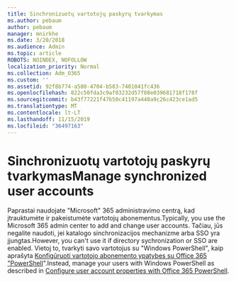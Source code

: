 ```yaml
---
title: Sinchronizuotų vartotojų paskyrų tvarkymas
ms.author: pebaum
author: pebaum
manager: mnirkhe
ms.date: 3/20/2018
ms.audience: Admin
ms.topic: article
ROBOTS: NOINDEX, NOFOLLOW
localization_priority: Normal
ms.collection: Adm_O365
ms.custom: ''
ms.assetid: 92f8b774-a580-4704-b583-7401041fc436
ms.openlocfilehash: 822c50fda3c9af83232d57f08e039681718f178f
ms.sourcegitcommit: b43f77221f47b50c41197a448a9c26c423ce1ad5
ms.translationtype: MT
ms.contentlocale: lt-LT
ms.lasthandoff: 11/15/2019
ms.locfileid: "36497163"
---
```

# <a name="manage-synchronized-user-accounts"></a><span data-ttu-id="9ba3b-102">Sinchronizuotų vartotojų paskyrų tvarkymas</span><span class="sxs-lookup"><span data-stu-id="9ba3b-102">Manage synchronized user accounts</span></span>

<span data-ttu-id="9ba3b-103">Paprastai naudojate "Microsoft" 365 administravimo centrą, kad įtrauktumėte ir pakeistumėte vartotojų abonementus.</span><span class="sxs-lookup"><span data-stu-id="9ba3b-103">Typically, you use the Microsoft 365 admin center to add and change user accounts.</span></span> <span data-ttu-id="9ba3b-104">Tačiau, jūs negalite naudoti, jei katalogo sinchronizacijos mechanizme arba SSO yra įjungtas.</span><span class="sxs-lookup"><span data-stu-id="9ba3b-104">However, you can't use it if directory sychronization or SSO are enabled.</span></span> <span data-ttu-id="9ba3b-105">Vietoj to, tvarkyti savo vartotojus su "Windows PowerShell", kaip aprašyta [Konfigūruoti vartotojo abonemento ypatybes su Office 365 "PowerShell](https://docs.microsoft.com/office365/enterprise/powershell/configure-user-account-properties-with-office-365-powershell )".</span><span class="sxs-lookup"><span data-stu-id="9ba3b-105">Instead, manage your users with Windows PowerShell as described in [Configure user account properties with Office 365 PowerShell](https://docs.microsoft.com/office365/enterprise/powershell/configure-user-account-properties-with-office-365-powershell ).</span></span> 
  

